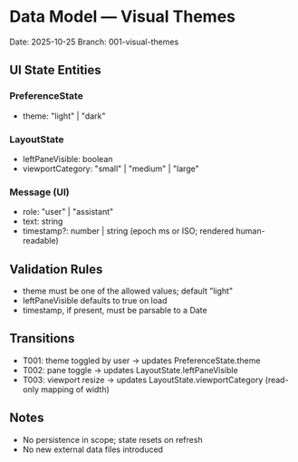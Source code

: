# Data Model — Visual Themes

Date: 2025-10-25
Branch: 001-visual-themes

## UI State Entities

### PreferenceState
- theme: "light" | "dark"

### LayoutState
- leftPaneVisible: boolean
- viewportCategory: "small" | "medium" | "large"

### Message (UI)
- role: "user" | "assistant"
- text: string
- timestamp?: number | string (epoch ms or ISO; rendered human-readable)

## Validation Rules
- theme must be one of the allowed values; default "light"
- leftPaneVisible defaults to true on load
- timestamp, if present, must be parsable to a Date

## Transitions
- T001: theme toggled by user -> updates PreferenceState.theme
- T002: pane toggle -> updates LayoutState.leftPaneVisible
- T003: viewport resize -> updates LayoutState.viewportCategory (read-only mapping of width)

## Notes
- No persistence in scope; state resets on refresh
- No new external data files introduced
